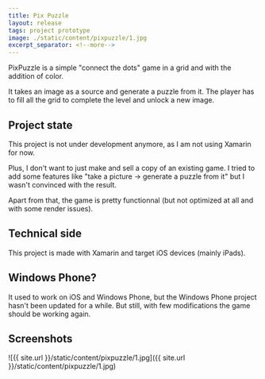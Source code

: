 ```yaml
---
title: Pix Puzzle
layout: release
tags: project prototype
image: ./static/content/pixpuzzle/1.jpg
excerpt_separator: <!--more-->
---
```


PixPuzzle is a simple "connect the dots" game in a grid and with the addition of color.

<!--more-->

It takes an image as a source and generate a puzzle from it. The player has to fill all the grid to complete the level and unlock a new image.

## Project state

This project is not under development anymore, as I am not using Xamarin for now.

Plus, I don't want to just make and sell a copy of an existing game. I tried to add some features like "take a picture -> generate a puzzle from it" but I wasn't convinced with the result.

Apart from that, the game is pretty functionnal (but not optimized at all and with some render issues).

## Technical side

This project is made with Xamarin and target iOS devices (mainly iPads).

## Windows Phone?

It used to work on iOS and Windows Phone, but the Windows Phone project hasn't been updated for a while. But still, with few modifications the game should be working again.

## Screenshots

![{{ site.url }}/static/content/pixpuzzle/1.jpg]({{ site.url }}/static/content/pixpuzzle/1.jpg)

